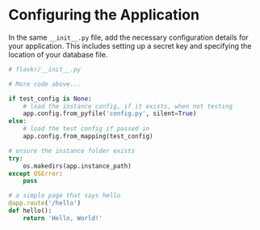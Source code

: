 # Configuring the Application

In the same `__init__.py` file, add the necessary configuration details for your application. This includes setting up a secret key and specifying the location of your database file.

```python
# flaskr/__init__.py

# More code above...

if test_config is None:
    # load the instance config, if it exists, when not testing
    app.config.from_pyfile('config.py', silent=True)
else:
    # load the test config if passed in
    app.config.from_mapping(test_config)

# ensure the instance folder exists
try:
    os.makedirs(app.instance_path)
except OSError:
    pass

# a simple page that says hello
@app.route('/hello')
def hello():
    return 'Hello, World!'
```
